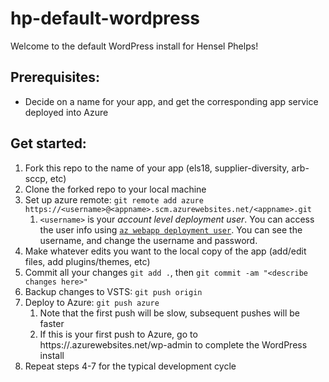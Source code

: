 hp-default-wordpress
====================
Welcome to the default WordPress install for Hensel Phelps!

Prerequisites:
--------------
- Decide on a name for your app, and get the corresponding app service deployed into Azure

Get started:
------------
1. Fork this repo to the name of your app (els18, supplier-diversity, arb-sccp, etc)
2. Clone the forked repo to your local machine
3. Set up azure remote: `git remote add azure https://<username>@<appname>.scm.azurewebsites.net/<appname>.git`
    1. `<username>` is your _account level deployment user_. You can access the user info using [`az webapp deployment user`](https://docs.microsoft.com/en-us/cli/azure/webapp/deployment/user?view=azure-cli-latest).
       You can see the username, and change the username and password.
4. Make whatever edits you want to the local copy of the app (add/edit files, add plugins/themes, etc)
5. Commit all your changes `git add .`, then `git commit -am "<describe changes here>"`
6. Backup changes to VSTS: `git push origin`
7. Deploy to Azure: `git push azure`
    1. Note that the first push will be slow, subsequent pushes will be faster
    2. If this is your first push to Azure, go to https://<appname>.azurewebsites.net/wp-admin to complete the WordPress install
8. Repeat steps 4-7 for the typical development cycle
